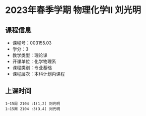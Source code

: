 # 2023年春季学期 物理化学II 刘光明






## 课程信息

- 课程号：003155.03
- 学分：3
- 教学类型：理论课
- 开课单位：化学物理系
- 课程类别：专业基础
- 课程层次：本科计划内课程

## 上课时间

```
1~15周 2104 :1(1,2) 刘光明
1~15周 2104 :3(3,4) 刘光明
```

